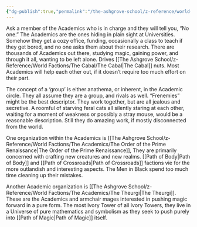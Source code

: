 ```yaml
---
{"dg-publish":true,"permalink":"/the-ashgrove-school/z-reference/world-factions/the-academics/academics/"}
---
```


Ask a member of the Academics who is in charge and they will tell you, “No one.” The Academics are the ones hiding in plain sight at Universities. Somehow they get a cozy office, funding, occasionally a class to teach if they get bored, and no one asks them about their research. There are thousands of Academics out there, studying magic, gaining power, and through it all, wanting to be left alone. Drives [[The Ashgrove School/z-Reference/World Factions/The Cabal/The Cabal\|The Cabal]] nuts. Most Academics will help each other out, if it doesn’t require too much effort on their part.

The concept of a ‘group’ is either anathema, or inherent, in the Academic circle. They all assume they are a group, and rivals as well. “Frenemies” might be the best descriptor. They work together, but are all jealous and secretive. A roomful of starving feral cats all silently staring at each other, waiting for a moment of weakness or possibly a stray mouse, would be a reasonable description. Still they do amazing work, if mostly disconnected from the world.

One organization within the Academics is [[The Ashgrove School/z-Reference/World Factions/The Academics/The Order of the Prime Renaissance\|The Order of the Prime Renaissance]], They are primarily concerned with crafting new creatures and new realms. [[Path of Body\|Path of Body]] and [[Path of Crossroads\|Path of Crossroads]] factions vie for the more outlandish and interesting aspects. The Men in Black spend too much time cleaning up their mistakes.

Another Academic organization is [[The Ashgrove School/z-Reference/World Factions/The Academics/The Theurgi\|The Theurgi]]. These are the Academics and armchair mages interested in pushing magic forward in a pure form. The most Ivory Tower of all Ivory Towers, they live in a Universe of pure mathematics and symbolism as they seek to push purely into [[Path of Magic\|Path of Magic]] itself.
